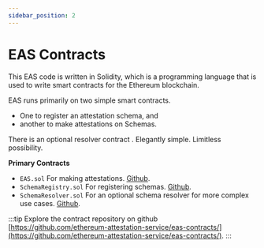 ```yaml
---
sidebar_position: 2
---
```


# EAS Contracts
This EAS code is written in Solidity, which is a programming language that is used to write smart contracts for the Ethereum blockchain. 

EAS runs primarily on two simple smart contracts.
- One to register an attestation schema, and 
- another to make attestations on Schemas. 

There is an optional resolver contract . Elegantly simple. Limitless possibility.

**Primary Contracts**
- `EAS.sol` For making attestations. [Github](https://github.com/ethereum-attestation-service/eas-contracts/blob/master/contracts/EAS.sol). 
- `SchemaRegistry.sol` For registering schemas. [Github](https://github.com/ethereum-attestation-service/eas-contracts/blob/master/contracts/EAS.sol).
- `SchemaResolver.sol` For an optional schema resolver for more complex use cases. [Github](https://github.com/ethereum-attestation-service/eas-contracts/blob/master/contracts/resolver/SchemaResolver.sol).

:::tip Explore the contract repository on github
[https://github.com/ethereum-attestation-service/eas-contracts/](https://github.com/ethereum-attestation-service/eas-contracts/). 
:::
